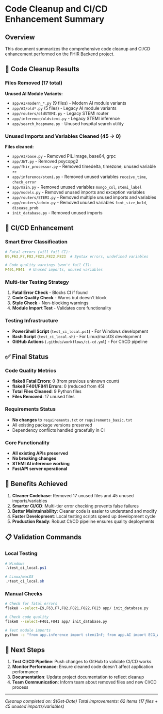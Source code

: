 # Code Cleanup and CI/CD Enhancement Summary

## Overview
This document summarizes the comprehensive code cleanup and CI/CD enhancement performed on the FHIR Backend project.

## 🧹 Code Cleanup Results

### Files Removed (17 total)
**Unused AI Module Variants:**
- `app/AI/modern_*.py` (9 files) - Modern AI module variants
- `app/AI/old*.py` (5 files) - Legacy AI module variants
- `app/routers/oldSTEMI.py` - Legacy STEMI router
- `app/inference/oldstemi.py` - Legacy STEMI inference
- `app/search_hospname.py` - Unused hospital search utility

### Unused Imports and Variables Cleaned (45 → 0)
**Files cleaned:**
- `app/AI/base.py` - Removed PIL.Image, base64, grpc
- `app/JWT.py` - Removed psycopg2 
- `app/fhir_processor.py` - Removed timedelta, timezone, unused variable `rc`
- `app/inference/stemi.py` - Removed unused variables `receive_time`, `check_error`
- `app/main.py` - Removed unused variables `mongo_col`, `stemi_label`
- `app/models.py` - Removed unused imports and exception variables
- `app/routers/STEMI.py` - Removed multiple unused imports and variables
- `app/routers/admin.py` - Removed unused variables `font_size_bold`, `disease_prob`
- `init_database.py` - Removed unused imports

## 🔧 CI/CD Enhancement

### Smart Error Classification
```yaml
# Fatal errors (will fail CI):
E9,F63,F7,F82,F821,F822,F823  # Syntax errors, undefined variables

# Code quality warnings (won't fail CI):
F401,F841  # Unused imports, unused variables
```

### Multi-tier Testing Strategy
1. **Fatal Error Check** - Blocks CI if found
2. **Code Quality Check** - Warns but doesn't block
3. **Style Check** - Non-blocking warnings
4. **Module Import Test** - Validates core functionality

### Testing Infrastructure
- **PowerShell Script** (`test_ci_local.ps1`) - For Windows development
- **Bash Script** (`test_ci_local.sh`) - For Linux/macOS development
- **GitHub Actions** (`.github/workflows/ci-cd.yml`) - For CI/CD pipeline

## ✅ Final Status

### Code Quality Metrics
- **flake8 Fatal Errors**: 0 (from previous unknown count)
- **flake8 F401/F841 Errors**: 0 (reduced from 45)
- **Total Files Cleaned**: 9 Python files
- **Files Removed**: 17 unused files

### Requirements Status
- **No changes** to `requirements.txt` or `requirements_basic.txt`
- All existing package versions preserved
- Dependency conflicts handled gracefully in CI

### Core Functionality
- **All existing APIs preserved**
- **No breaking changes**
- **STEMI AI inference working**
- **FastAPI server operational**

## 🎯 Benefits Achieved

1. **Cleaner Codebase**: Removed 17 unused files and 45 unused imports/variables
2. **Smarter CI/CD**: Multi-tier error checking prevents false failures
3. **Better Maintainability**: Cleaner code is easier to understand and modify
4. **Faster Development**: Local testing scripts speed up development cycle
5. **Production Ready**: Robust CI/CD pipeline ensures quality deployments

## 📋 Validation Commands

### Local Testing
```powershell
# Windows
.\test_ci_local.ps1

# Linux/macOS  
./test_ci_local.sh
```

### Manual Checks
```bash
# Check for fatal errors
flake8 --select=E9,F63,F7,F82,F821,F822,F823 app/ init_database.py

# Check code quality
flake8 --select=F401,F841 app/ init_database.py

# Test module imports
python -c "from app.inference import stemiInf; from app.AI import ECG_AllPreprocessor; print('OK')"
```

## 🚀 Next Steps

1. **Test CI/CD Pipeline**: Push changes to GitHub to validate CI/CD works
2. **Monitor Performance**: Ensure cleaned code doesn't affect application performance
3. **Documentation**: Update project documentation to reflect cleanup
4. **Team Communication**: Inform team about removed files and new CI/CD process

---
*Cleanup completed on: $(Get-Date)*
*Total improvements: 62 items (17 files + 45 unused imports/variables)*
